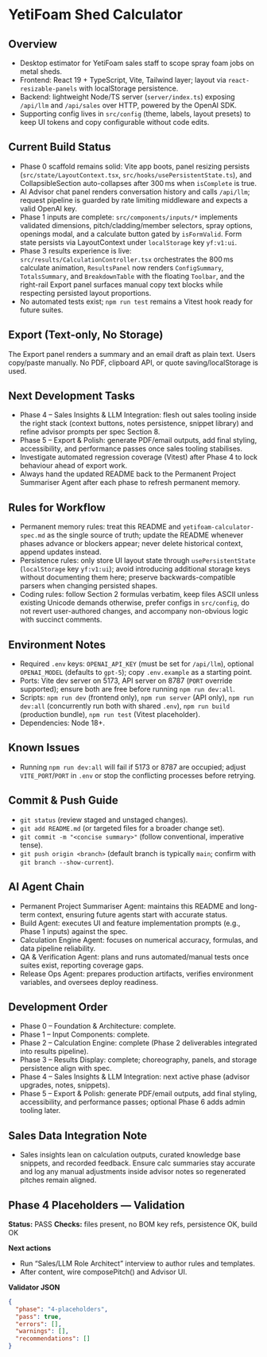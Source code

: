 # YetiFoam Shed Calculator
## Overview
- Desktop estimator for YetiFoam sales staff to scope spray foam jobs on metal sheds.
- Frontend: React 19 + TypeScript, Vite, Tailwind layer; layout via `react-resizable-panels` with localStorage persistence.
- Backend: lightweight Node/TS server (`server/index.ts`) exposing `/api/llm` and `/api/sales` over HTTP, powered by the OpenAI SDK.
- Supporting config lives in `src/config` (theme, labels, layout presets) to keep UI tokens and copy configurable without code edits.

## Current Build Status
- Phase 0 scaffold remains solid: Vite app boots, panel resizing persists (`src/state/LayoutContext.tsx`, `src/hooks/usePersistentState.ts`), and CollapsibleSection auto-collapses after 300 ms when `isComplete` is true.
- AI Advisor chat panel renders conversation history and calls `/api/llm`; request pipeline is guarded by rate limiting middleware and expects a valid OpenAI key.
- Phase 1 inputs are complete: `src/components/inputs/*` implements validated dimensions, pitch/cladding/member selectors, spray options, openings modal, and a calculate button gated by `isFormValid`. Form state persists via LayoutContext under `localStorage` key `yf:v1:ui`.
- Phase 3 results experience is live: `src/results/CalculationController.tsx` orchestrates the 800 ms calculate animation, `ResultsPanel` now renders `ConfigSummary`, `TotalsSummary`, and `BreakdownTable` with the floating `Toolbar`, and the right-rail Export panel surfaces manual copy text blocks while respecting persisted layout proportions.
- No automated tests exist; `npm run test` remains a Vitest hook ready for future suites.

## Export (Text-only, No Storage)
The Export panel renders a summary and an email draft as plain text. Users copy/paste manually. No PDF, clipboard API, or quote saving/localStorage is used.

## Next Development Tasks
- Phase 4 – Sales Insights & LLM Integration: flesh out sales tooling inside the right stack (context buttons, notes persistence, snippet library) and refine advisor prompts per spec Section 8.
- Phase 5 – Export & Polish: generate PDF/email outputs, add final styling, accessibility, and performance passes once sales tooling stabilises.
- Investigate automated regression coverage (Vitest) after Phase 4 to lock behaviour ahead of export work.
- Always hand the updated README back to the Permanent Project Summariser Agent after each phase to refresh permanent memory.

## Rules for Workflow
- Permanent memory rules: treat this README and `yetifoam-calculator-spec.md` as the single source of truth; update the README whenever phases advance or blockers appear; never delete historical context, append updates instead.
- Persistence rules: only store UI layout state through `usePersistentState` (`localStorage` key `yf:v1:ui`); avoid introducing additional storage keys without documenting them here; preserve backwards-compatible parsers when changing persisted shapes.
- Coding rules: follow Section 2 formulas verbatim, keep files ASCII unless existing Unicode demands otherwise, prefer configs in `src/config`, do not revert user-authored changes, and accompany non-obvious logic with succinct comments.

## Environment Notes
- Required `.env` keys: `OPENAI_API_KEY` (must be set for `/api/llm`), optional `OPENAI_MODEL` (defaults to `gpt-5`); copy `.env.example` as a starting point.
- Ports: Vite dev server on 5173, API server on 8787 (`PORT` override supported); ensure both are free before running `npm run dev:all`.
- Scripts: `npm run dev` (frontend only), `npm run server` (API only), `npm run dev:all` (concurrently run both with shared `.env`), `npm run build` (production bundle), `npm run test` (Vitest placeholder).
- Dependencies: Node 18+.

## Known Issues
- Running `npm run dev:all` will fail if 5173 or 8787 are occupied; adjust `VITE_PORT`/`PORT` in `.env` or stop the conflicting processes before retrying.

## Commit & Push Guide
- `git status` (review staged and unstaged changes).
- `git add README.md` (or targeted files for a broader change set).
- `git commit -m "<concise summary>"` (follow conventional, imperative tense).
- `git push origin <branch>` (default branch is typically `main`; confirm with `git branch --show-current`).

## AI Agent Chain
- Permanent Project Summariser Agent: maintains this README and long-term context, ensuring future agents start with accurate status.
- Build Agent: executes UI and feature implementation prompts (e.g., Phase 1 inputs) against the spec.
- Calculation Engine Agent: focuses on numerical accuracy, formulas, and data pipeline reliability.
- QA & Verification Agent: plans and runs automated/manual tests once suites exist, reporting coverage gaps.
- Release Ops Agent: prepares production artifacts, verifies environment variables, and oversees deploy readiness.

## Development Order
- Phase 0 – Foundation & Architecture: complete.
- Phase 1 – Input Components: complete.
- Phase 2 – Calculation Engine: complete (Phase 2 deliverables integrated into results pipeline).
- Phase 3 – Results Display: complete; choreography, panels, and storage persistence align with spec.
- Phase 4 – Sales Insights & LLM Integration: next active phase (advisor upgrades, notes, snippets).
- Phase 5 – Export & Polish: generate PDF/email outputs, add final styling, accessibility, and performance passes; optional Phase 6 adds admin tooling later.

## Sales Data Integration Note
- Sales insights lean on calculation outputs, curated knowledge base snippets, and recorded feedback. Ensure calc summaries stay accurate and log any manual adjustments inside advisor notes so regenerated pitches remain aligned.

<!-- PHASE-4-PLACEHOLDERS -->
## Phase 4 Placeholders — Validation
**Status:** PASS
**Checks:** files present, no BOM key refs, persistence OK, build OK

**Next actions**
- Run “Sales/LLM Role Architect” interview to author rules and templates.
- After content, wire composePitch() and Advisor UI.

**Validator JSON**
```json
{
  "phase": "4-placeholders",
  "pass": true,
  "errors": [],
  "warnings": [],
  "recommendations": []
}
```
